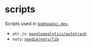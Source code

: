 # scripts

Scripts used in [`bobheadxi.dev`](https://bobheadxi.dev).

* `atr.js`: [`googleanalytics/autotrack`]( https://github.com/googleanalytics/autotrack)
* `noty`: [`needim/noty/lib`](https://sourcegraph.com/github.com/needim/noty@v3.1.4/-/tree/lib)
